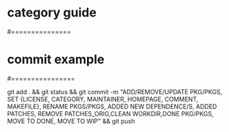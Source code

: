 # category guide
#===============

# commit example
#================

git add . && git status && git commit -m "ADD/REMOVE/UPDATE PKG/PKGS, SET {LICENSE, CATEGORY, MAINTAINER, HOMEPAGE, COMMENT, MAKEFILE}, RENAME PKGS/PKGS, ADDED NEW DEPENDENCE/S, ADDED PATCHES, REMOVE PATCHES_ORIG,CLEAN WORKDIR,DONE PKG/PKGS, MOVE TO DONE, MOVE TO WIP" && git push
